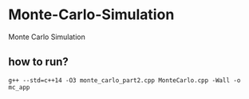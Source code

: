 # Monte-Carlo-Simulation
Monte Carlo Simulation

## how to run?

```g++ --std=c++14 -O3 monte_carlo_part2.cpp MonteCarlo.cpp -Wall -o mc_app ```
